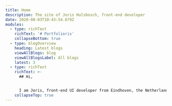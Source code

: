```yaml
---
title: Home
description: The site of Joris Hulsbosch, front-end developer
date: 2020-08-03T10:43:54.679Z
modules:
  - type: richText
    richText: '# Portfolioris'
    collapseBottom: true
  - type: blogOverview
    heading: Latest blogs
    viewAllBlogs: blog
    viewAllBlogsLabel: All blogs
    latest: 3
  - type: richText
    richText: >-
      ## Hi,


      I am Joris, front-end UI developer from Eindhoven, the Netherlands. I am specialized in responsive Web design and styleguides. I am a performance, progressive enhancement and accessibility advocate. I write clean, readable and scalable code to create beautiful online experiences for all users. Read [more about me](/about).
    collapseTop: true
---
```

